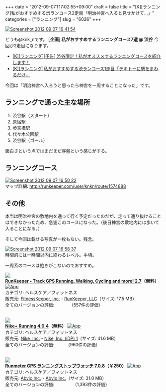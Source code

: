 +++
date = "2012-09-07T17:02:55+09:00"
draft = false
title = "[K][ランニング]私がおすすめする渋ランコース2走目「明治神宮へ入ると見せかけて…」"
categories = ["ランニング"]
slug = "6026"
+++

<div class="center"><a href="https://knk-n.com/images/2012/09/screenshot_2012-09-07_16.41.54.jpg"><img src="https://knk-n.com/images/2012/09/screenshot_2012-09-07_16.41.54.jpg" alt="Screenshot 2012 09 07 16 41 54" title="screenshot_2012-09-07_16.41.54.jpg" border="0" width="" height="auto" /></a></div>

どうも@knk_nです。
[<strong>企画</strong>] <strong>私がおすすめするランニングコース7選 @ 渋谷</strong>
今回が2走目になります。

<ul>
<li><a  href="https://knk-n.com/2012/09/05/running-course-i-recommended-at-shibuya-0/" target="_blank">[K][ランニング][予告] 渋谷限定！私がオススメするランニングコースを紹介します！</a><script type="text/javascript">var url = "https://knk-n.com/2012/09/05/running-course-i-recommended-at-shibuya-0/";</script><script src="http://api.b.st-hatena.com/entry.count?url=https://knk-n.com/2012/09/05/running-course-i-recommended-at-shibuya-0/&callback=hatebTxt"></script></li>
<li><a  href="https://knk-n.com/2012/09/06/running-course-i-recommended-at-shibuya-1/" target="_blank">[K][ランニング]私がおすすめする渋ランコース1走目「テキトーに駅をまわるだけ」</a><script type="text/javascript">var url = "https://knk-n.com/2012/09/06/running-course-i-recommended-at-shibuya-1/";</script><script src="http://api.b.st-hatena.com/entry.count?url=https://knk-n.com/2012/09/06/running-course-i-recommended-at-shibuya-1/&callback=hatebTxt"></script></li>
</ul><!--more-->今回は「明治神宮へ入ろうと思ったら神宮を一周することになった」です。

<h2>ランニングで通った主な場所</h2>
<ol>
<li>渋谷駅（スタート）</li>
<li>原宿駅</li>
<li>参宮橋駅</li>
<li>代々木公園駅</li>
<li>渋谷駅（ゴール）</li>
</ol>
面白さという点ではまだまだ序盤という感じがする。

<h2>ランニングコース</h2>
<div class="center"><a href="https://knk-n.com/images/2012/09/screenshot_2012-09-07_16.50.22.jpg"><img src="https://knk-n.com/images/2012/09/screenshot_2012-09-07_16.50.22.jpg" alt="Screenshot 2012 09 07 16 50 22" title="screenshot_2012-09-07_16.50.22.jpg" border="0" width="" height="" /></a></div>
マップ詳細: <a href="http://runkeeper.com/user/knkn/route/1574888" target="_blank">http://runkeeper.com/user/knkn/route/1574888</a>

<h2>その他</h2>
本当は明治神宮の敷地内を通って行く予定だったのだが、走って通り抜けることはできなかったため、急遽このコースになった。（後日神宮の敷地内には歩いて入ることになる。）

そして今回は載せる写真が一枚もない。残念。

<div class="center"><a href="https://knk-n.com/images/2012/09/screenshot_2012-09-07_16.58.37.jpg"><img src="https://knk-n.com/images/2012/09/screenshot_2012-09-07_16.58.37.jpg" alt="Screenshot 2012 09 07 16 58 37" title="screenshot_2012-09-07_16.58.37.jpg" border="0" width="" height="" /></a></div>
時間的には一時間以内に終わるレベル。手頃。

一周系のコースは飽きがこないのでおすすめ。

<table class="appstorehelper"><a href="http://itunes.apple.com/jp/app/runkeeper-track-gps-running/id300235330?mt=8&uo=4" rel="nofollow" target="_blank"><img class="appstorehelper_appicn" src="http://a4.mzstatic.com/us/r1000/065/Purple/v4/7d/9b/3f/7d9b3fab-b190-0fa2-ccee-053a1d6920bd/mzl.iuhygnfo.jpg" /></a><div class="appstorehelper_text"><a href="http://itunes.apple.com/jp/app/runkeeper-track-gps-running/id300235330?mt=8&uo=4" rel="nofollow" target="_blank"><b>RunKeeper - Track GPS Running, Walking, Cycling and more! 2.7</a>（無料）</b> <a href="http://itunes.apple.com/jp/app/runkeeper-track-gps-running/id300235330?mt=8&uo=4" rel="nofollow" target="_blank"><img alt="App" src="http://ax.phobos.apple.com.edgesuite.net/ja_jp/images/web/linkmaker/badge_appstore-sm.gif" style="vertical-align: text-bottom;" /></b></a><br />カテゴリ: ヘルスケア／フィットネス<br />販売元: <a href="$artistUrl$" target="_blank">FitnessKeeper, Inc.</a> - <a href="http://www.runkeeper.com" target="_blank">RunKeeper, LLC</a>（サイズ: 17.5 MB）<br />全てのバージョンの評価: <img src="http://r.mzstatic.com/htmlResources/1043/web-storefront/images/rating_star.png" height="11px" width="11px" /><img src="http://r.mzstatic.com/htmlResources/1043/web-storefront/images/rating_star.png" height="11px" width="11px" /><img src="http://r.mzstatic.com/htmlResources/1043/web-storefront/images/rating_star.png" height="11px" width="11px" /><img src="http://r.mzstatic.com/htmlResources/1043/web-storefront/images/rating_star.png" height="11px" width="11px" />（557件の評価）<br clear="all" /></div>
</table>
<table class="appstorehelper"><a href="http://itunes.apple.com/jp/app/nike+-running/id387771637?mt=8&uo=4" rel="nofollow" target="_blank"><img class="appstorehelper_appicn" src="http://a4.mzstatic.com/us/r1000/070/Purple/v4/ba/bb/f8/babbf881-9156-8979-99a7-1c975a63f0e6/mzl.gqzyggze.png" /></a><div class="appstorehelper_text"><a href="http://itunes.apple.com/jp/app/nike+-running/id387771637?mt=8&uo=4" rel="nofollow" target="_blank"><b>Nike+ Running 4.0.4</a>（無料）</b> <a href="http://itunes.apple.com/jp/app/nike+-running/id387771637?mt=8&uo=4" rel="nofollow" target="_blank"><img alt="App" src="http://ax.phobos.apple.com.edgesuite.net/ja_jp/images/web/linkmaker/badge_appstore-sm.gif" style="vertical-align: text-bottom;" /></b></a><br />カテゴリ: ヘルスケア／フィットネス<br />販売元: <a href="$artistUrl$" target="_blank">Nike, Inc.</a> - <a href="http://nikeplus.nike.com/plus/" target="_blank">Nike, Inc. (iDP) 1</a>（サイズ: 41.6 MB）<br />全てのバージョンの評価: <img src="http://r.mzstatic.com/htmlResources/1043/web-storefront/images/rating_star.png" height="11px" width="11px" /><img src="http://r.mzstatic.com/htmlResources/1043/web-storefront/images/rating_star.png" height="11px" width="11px" /><img src="http://r.mzstatic.com/htmlResources/1043/web-storefront/images/rating_star_half.png" height="11px" width="11px" />（960件の評価）<br clear="all" /></div>
</table>
<table class="appstorehelper"><a href="http://itunes.apple.com/jp/app/runmeter-gps-ranningusutoppuu/id326498704?mt=8&uo=4" rel="nofollow" target="_blank"><img class="appstorehelper_appicn" src="http://a5.mzstatic.com/us/r1000/111/Purple/v4/21/5c/10/215c1015-2418-15e7-4bb5-8d30d6b81a0b/mza_8752499206206431220.png" /></a><div class="appstorehelper_text"><a href="http://itunes.apple.com/jp/app/runmeter-gps-ranningusutoppuu/id326498704?mt=8&uo=4" rel="nofollow" target="_blank"><b>Runmeter GPS ランニングストップウォッチ 7.0.8</a>（&#65509;250）</b> <a href="http://itunes.apple.com/jp/app/runmeter-gps-ranningusutoppuu/id326498704?mt=8&uo=4" rel="nofollow" target="_blank"><img alt="App" src="http://ax.phobos.apple.com.edgesuite.net/ja_jp/images/web/linkmaker/badge_appstore-sm.gif" style="vertical-align: text-bottom;" /></b></a><br />カテゴリ: ヘルスケア／フィットネス<br />販売元: <a href="$artistUrl$" target="_blank">Abvio Inc.</a> - <a href="http://www.runmeter.com" target="_blank">Abvio Inc.</a>（サイズ: 31.0 MB）<br />全てのバージョンの評価: <img src="http://r.mzstatic.com/htmlResources/1043/web-storefront/images/rating_star.png" height="11px" width="11px" /><img src="http://r.mzstatic.com/htmlResources/1043/web-storefront/images/rating_star.png" height="11px" width="11px" /><img src="http://r.mzstatic.com/htmlResources/1043/web-storefront/images/rating_star.png" height="11px" width="11px" /><img src="http://r.mzstatic.com/htmlResources/1043/web-storefront/images/rating_star.png" height="11px" width="11px" /><img src="http://r.mzstatic.com/htmlResources/1043/web-storefront/images/rating_star_half.png" height="11px" width="11px" />（1,393件の評価）<br clear="all" /></div>
</table>
